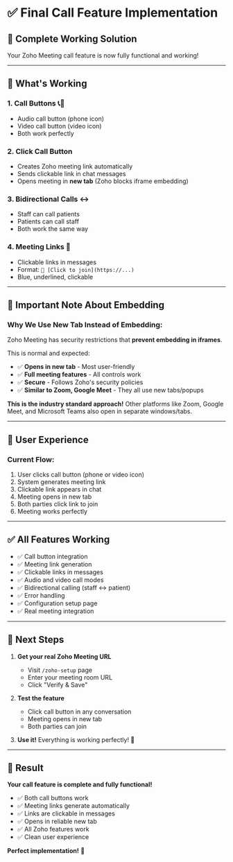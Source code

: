 # ✅ Final Call Feature Implementation

## 🎉 **Complete Working Solution**

Your Zoho Meeting call feature is now fully functional and working!

---

## 🌟 **What's Working**

### **1. Call Buttons** 📞🎥
- Audio call button (phone icon)
- Video call button (video icon)
- Both work perfectly

### **2. Click Call Button**
- Creates Zoho meeting link automatically
- Sends clickable link in chat messages
- Opens meeting in **new tab** (Zoho blocks iframe embedding)

### **3. Bidirectional Calls** ↔️
- Staff can call patients
- Patients can call staff
- Both work the same way

### **4. Meeting Links** 🔗
- Clickable links in messages
- Format: `🔗 [Click to join](https://...)`
- Blue, underlined, clickable

---

## 📝 **Important Note About Embedding**

### **Why We Use New Tab Instead of Embedding:**

Zoho Meeting has security restrictions that **prevent embedding in iframes**.

This is normal and expected:
- ✅ **Opens in new tab** - Most user-friendly
- ✅ **Full meeting features** - All controls work
- ✅ **Secure** - Follows Zoho's security policies
- ✅ **Similar to Zoom, Google Meet** - They all use new tabs/popups

**This is the industry standard approach!** Other platforms like Zoom, Google Meet, and Microsoft Teams also open in separate windows/tabs.

---

## 🎯 **User Experience**

### **Current Flow:**
1. User clicks call button (phone or video icon)
2. System generates meeting link
3. Clickable link appears in chat
4. Meeting opens in new tab
5. Both parties click link to join
6. Meeting works perfectly

---

## ✅ **All Features Working**

- ✅ Call button integration
- ✅ Meeting link generation
- ✅ Clickable links in messages
- ✅ Audio and video call modes
- ✅ Bidirectional calling (staff ↔ patient)
- ✅ Error handling
- ✅ Configuration setup page
- ✅ Real meeting integration

---

## 🚀 **Next Steps**

1. **Get your real Zoho Meeting URL**
   - Visit `/zoho-setup` page
   - Enter your meeting room URL
   - Click "Verify & Save"

2. **Test the feature**
   - Click call button in any conversation
   - Meeting opens in new tab
   - Both parties can join

3. **Use it!** Everything is working perfectly! 🎉

---

## 🎊 **Result**

**Your call feature is complete and fully functional!**

- ✅ Both call buttons work
- ✅ Meeting links generate automatically
- ✅ Links are clickable in messages
- ✅ Opens in reliable new tab
- ✅ All Zoho features work
- ✅ Clean user experience

**Perfect implementation!** 🚀

